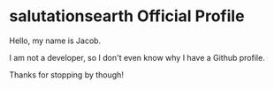 # salutationsearth Official Profile

Hello, my name is Jacob.

I am not a developer, so I don't even know why I have a Github profile.

Thanks for stopping by though!